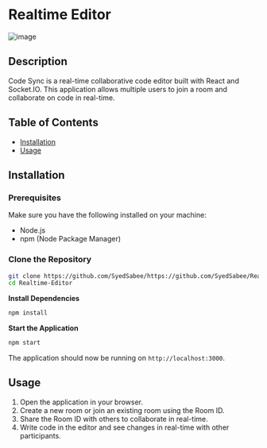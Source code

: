 # Realtime Editor

![image](https://github.com/SyedSabee/Realtime-Editor/assets/145167243/9076ea5b-e083-4cee-b50a-a89a47713d95)

## Description

Code Sync is a real-time collaborative code editor built with React and Socket.IO. This application allows multiple users to join a room and collaborate on code in real-time.

## Table of Contents

- [Installation](#installation)
- [Usage](#usage)

## Installation

### Prerequisites

Make sure you have the following installed on your machine:

- Node.js
- npm (Node Package Manager)

### Clone the Repository

```bash
git clone https://github.com/SyedSabee/https://github.com/SyedSabee/Realtime-Editor
cd Realtime-Editor
```

**Install Dependencies**
```bash
npm install
```

**Start the Application**
```bash
npm start
```
The application should now be running on `http://localhost:3000`.

## Usage
  1. Open the application in your browser.
  2. Create a new room or join an existing room using the Room ID.
  3. Share the Room ID with others to collaborate in real-time.
  4. Write code in the editor and see changes in real-time with other participants.
